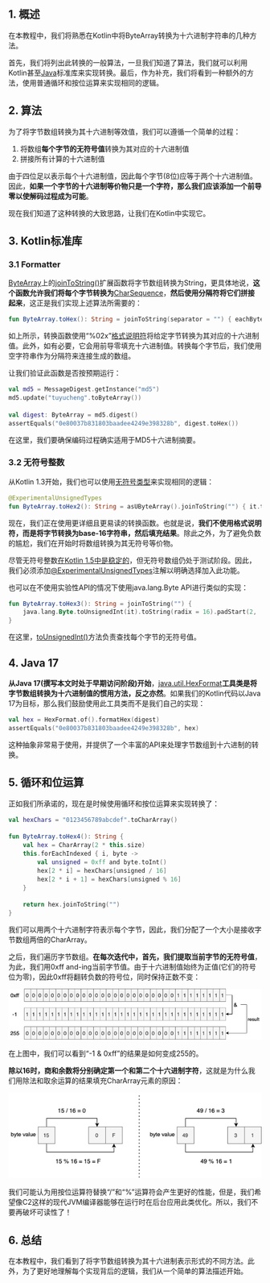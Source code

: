 ## 1. 概述

在本教程中，我们将熟悉在Kotlin中将ByteArray转换为十六进制字符串的几种方法。

首先，我们将列出此转换的一般算法，一旦我们知道了算法，我们就可以利用Kotlin甚至[Java](https://www.baeldung.com/java-byte-arrays-hex-strings)标准库来实现转换。最后，作为补充，我们将看到一种额外的方法，使用普通循环和按位运算来实现相同的逻辑。

## 2. 算法

为了将字节数组转换为其十六进制等效值，我们可以遵循一个简单的过程：

1.  将数组**每个字节的无符号值**转换为其对应的十六进制值
2.  拼接所有计算的十六进制值

由于四位足以表示每个十六进制值，因此每个字节(8位)应等于两个十六进制值。因此，**如果一个字节的十六进制等价物只是一个字符，那么我们应该添加一个前导零以使解码过程成为可能**。

现在我们知道了这种转换的大致思路，让我们在Kotlin中实现它。

## 3. Kotlin标准库

### 3.1 Formatter

[ByteArray](https://kotlinlang.org/api/latest/jvm/stdlib/kotlin/-byte-array/)上的[joinToString()](https://kotlinlang.org/api/latest/jvm/stdlib/kotlin.collections/join-to-string.html)扩展函数将字节数组转换为String，更具体地说，**这个函数允许我们将每个字节转换为**[CharSequence](https://kotlinlang.org/api/latest/jvm/stdlib/kotlin/-char-sequence/)，**然后使用分隔符将它们拼接起来**，这正是我们实现上述算法所需要的： 

```kotlin
fun ByteArray.toHex(): String = joinToString(separator = "") { eachByte -> "%02x".format(eachByte) }
```

如上所示，转换函数使用“%02x”[格式说明符](https://docs.oracle.com/en/java/javase/11/docs/api/java.base/java/util/Formatter.html)将给定字节转换为其对应的十六进制值。此外，如有必要，它会用前导零填充十六进制值。转换每个字节后，我们使用空字符串作为分隔符来连接生成的数组。

让我们验证此函数是否按预期运行：

```kotlin
val md5 = MessageDigest.getInstance("md5")
md5.update("tuyucheng".toByteArray())

val digest: ByteArray = md5.digest()
assertEquals("0e80037b831803baadee4249e398328b", digest.toHex())
```

在这里，我们要确保编码过程确实适用于MD5十六进制摘要。

### 3.2 无符号整数

从Kotlin 1.3开始，我们也可以使用[无符号类型](../../kotlin-core-2/docs/Kotlin中的无符号整数.md)来实现相同的逻辑：

```kotlin
@ExperimentalUnsignedTypes
fun ByteArray.toHex2(): String = asUByteArray().joinToString("") { it.toString(radix = 16).padStart(2, '0') }
```

现在，我们正在使用更详细且更易读的转换函数。也就是说，**我们不使用格式说明符，而是将字节转换为base-16字符串，然后填充结果**。除此之外，为了避免负数的尴尬，我们在开始时将数组转换为其无符号等价物。

尽管无符号整数[在Kotlin 1.5中是稳定的](https://blog.jetbrains.com/kotlin/2021/05/kotlin-1-5-0-released/#library-improvements)，但无符号数组仍处于测试阶段。因此，我们必须添加[@ExperimentalUnsignedTypes](https://kotlinlang.org/api/latest/jvm/stdlib/kotlin/-experimental-unsigned-types/)注解以明确选择加入此功能。

也可以在不使用实验性API的情况下使用java.lang.Byte API进行类似的实现：

```kotlin
fun ByteArray.toHex3(): String = joinToString("") {
    java.lang.Byte.toUnsignedInt(it).toString(radix = 16).padStart(2, '0')
}
```

在这里，[toUnsignedInt()](https://docs.oracle.com/en/java/javase/11/docs/api/java.base/java/lang/Byte.html#toUnsignedInt(byte))方法负责查找每个字节的无符号值。

## 4. Java 17

**从Java 17(撰写本文时处于早期访问阶段)开始**，[java.util.HexFormat](https://download.java.net/java/early_access/jdk17/docs/api/java.base/java/util/HexFormat.html)**工具类是将字节数组转换为十六进制值的惯用方法，反之亦然**。如果我们的Kotlin代码以Java 17为目标，那么我们鼓励使用此工具类而不是我们自己的实现：

```kotlin
val hex = HexFormat.of().formatHex(digest)
assertEquals("0e80037b831803baadee4249e398328b", hex)
```

这种抽象非常易于使用，并提供了一个丰富的API来处理字节数组到十六进制的转换。

## 5. 循环和位运算

正如我们所承诺的，现在是时候使用循环和按位运算来实现转换了：

```kotlin
val hexChars = "0123456789abcdef".toCharArray()

fun ByteArray.toHex4(): String {
    val hex = CharArray(2 * this.size)
    this.forEachIndexed { i, byte ->
        val unsigned = 0xff and byte.toInt()
        hex[2 * i] = hexChars[unsigned / 16]
        hex[2 * i + 1] = hexChars[unsigned % 16]
    }

    return hex.joinToString("")
}
```

我们可以用两个十六进制字符表示每个字节，因此，我们分配了一个大小是接收字节数组两倍的CharArray。

之后，我们遍历字节数组。**在每次迭代中，首先，我们提取当前字节的无符号值**，为此，我们用0xff and-ing当前字节值。由于十六进制值始终为正值(它们的符号位为零)，因此0xff将翻转负数的符号位，同时保持正数不变：

<img src="../assets/img.png">

在上图中，我们可以看到“-1 & 0xff”的结果是如何变成255的。

**除以16时，商和余数将分别确定第一个和第二个十六进制字符**，这就是为什么我们用除法和取余运算的结果填充CharArray元素的原因：

<img src="../assets/img_1.png">

我们可能认为用按位运算符替换“/”和“%”运算符会产生更好的性能，但是，我们希望像C2这样的现代JVM编译器能够在运行时在后台应用此类优化。所以，我们不要再破坏可读性了！

## 6. 总结

在本教程中，我们看到了将字节数组转换为其十六进制表示形式的不同方法。此外，为了更好地理解每个实现背后的逻辑，我们从一个简单的算法描述开始。